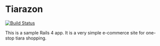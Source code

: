Tiarazon
========

[![Build Status](https://travis-ci.org/ilynne/tiarazon.svg?branch=master)](https://travis-ci.org/ilynne/tiarazon)

This is a sample Rails 4 app. It is a very simple e-commerce site for one-stop tiara shopping.
